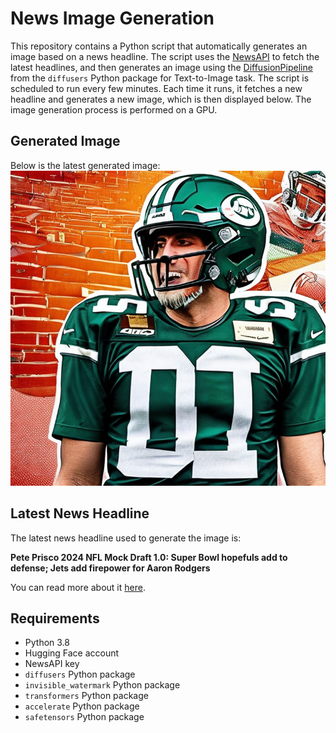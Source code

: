 # News Image Generation
This repository contains a Python script that automatically generates an image based on a news headline. The script uses the [NewsAPI](https://newsapi.org/) to fetch the latest headlines, and then generates an image using the [DiffusionPipeline](https://github.com/huggingface/diffusers) from the `diffusers` Python package for Text-to-Image task.
The script is scheduled to run every few minutes. Each time it runs, it fetches a new headline and generates a new image, which is then displayed below. The image generation process is performed on a GPU.

## Generated Image
Below is the latest generated image:
![Generated Image](image.png)

## Latest News Headline
The latest news headline used to generate the image is:

**Pete Prisco 2024 NFL Mock Draft 1.0: Super Bowl hopefuls add to defense; Jets add firepower for Aaron Rodgers**

You can read more about it [here](https://www.cbssports.com/nfl/draft/news/pete-prisco-2024-nfl-mock-draft-1-0-super-bowl-hopefuls-address-defense-jets-add-firepower-for-aaron-rodgers/).

## Requirements
- Python 3.8
- Hugging Face account
- NewsAPI key
- `diffusers` Python package
- `invisible_watermark` Python package
- `transformers` Python package
- `accelerate` Python package
- `safetensors` Python package
